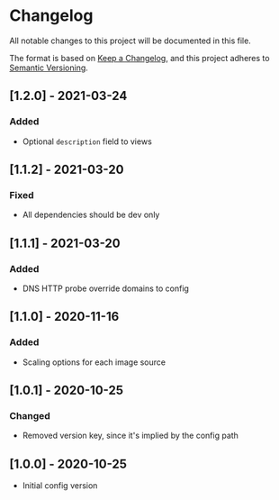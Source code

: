 # Changelog

All notable changes to this project will be documented in this file.

The format is based on [Keep a Changelog](https://keepachangelog.com/en/1.0.0/),
and this project adheres to [Semantic
Versioning](https://semver.org/spec/v2.0.0.html).

## [1.2.0] - 2021-03-24

### Added

- Optional `description` field to views

## [1.1.2] - 2021-03-20

### Fixed

- All dependencies should be dev only

## [1.1.1] - 2021-03-20

### Added

- DNS HTTP probe override domains to config

## [1.1.0] - 2020-11-16

### Added

- Scaling options for each image source

## [1.0.1] - 2020-10-25

### Changed

- Removed version key, since it's implied by the config path

## [1.0.0] - 2020-10-25

- Initial config version
